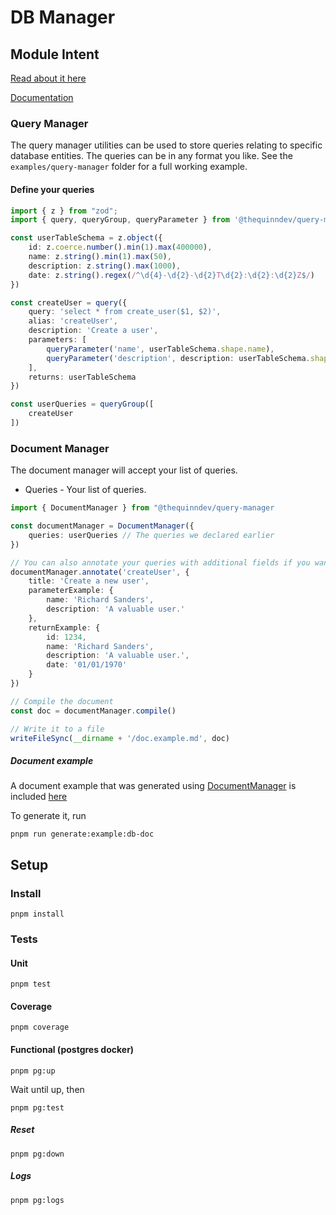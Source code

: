 # DB Manager

## Module Intent

[Read about it here](https://github.com/thequinndev/query-manager/blob/main/module-intent.md)

[Documentation](https://github.com/thequinndev/query-manager/wiki#query-manager-documentation)

### Query Manager

The query manager utilities can be used to store queries relating to specific database entities. The queries can be in any format you like. See the `examples/query-manager` folder for a full working example.

#### Define your queries

```typescript
import { z } from "zod";
import { query, queryGroup, queryParameter } from '@thequinndev/query-manager'

const userTableSchema = z.object({
    id: z.coerce.number().min(1).max(400000),
    name: z.string().min(1).max(50),
    description: z.string().max(1000),
    date: z.string().regex(/^\d{4}-\d{2}-\d{2}T\d{2}:\d{2}:\d{2}Z$/)
})

const createUser = query({
    query: 'select * from create_user($1, $2)',
    alias: 'createUser',
    description: 'Create a user',
    parameters: [
        queryParameter('name', userTableSchema.shape.name),
        queryParameter('description', description: userTableSchema.shape.description)
    ],
    returns: userTableSchema
})

const userQueries = queryGroup([
    createUser
])
```

### Document Manager

The document manager will accept your list of queries.

- Queries - Your list of queries.

```typescript
import { DocumentManager } from "@thequinndev/query-manager

const documentManager = DocumentManager({
    queries: userQueries // The queries we declared earlier
})

// You can also annotate your queries with additional fields if you want
documentManager.annotate('createUser', {
    title: 'Create a new user',
    parameterExample: {
        name: 'Richard Sanders',
        description: 'A valuable user.'
    },
    returnExample: {
        id: 1234,
        name: 'Richard Sanders',
        description: 'A valuable user.',
        date: '01/01/1970'
    }
})

// Compile the document
const doc = documentManager.compile()

// Write it to a file
writeFileSync(__dirname + '/doc.example.md', doc)
```

##### Document example

A document example that was generated using [DocumentManager](https://github.com/thequinndev/query-manager/tree/main/examples/query-manager/document/index.ts) is included [here](https://github.com/thequinndev/query-manager/tree/main/examples/query-manager/document/doc.example.md)

To generate it, run

```
pnpm run generate:example:db-doc
```

## Setup

### Install

```
pnpm install
```

### Tests

#### Unit

```
pnpm test
```

#### Coverage

```
pnpm coverage
```

#### Functional (postgres docker)

```
pnpm pg:up
```

Wait until up, then

```
pnpm pg:test
```

##### Reset

```
pnpm pg:down
```

##### Logs

```
pnpm pg:logs
```
